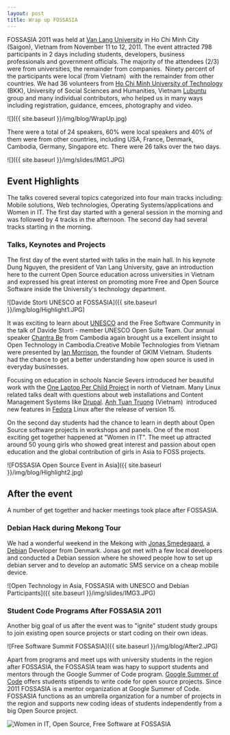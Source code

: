 ```yaml
---  
layout: post  
title: Wrap up FOSSASIA
---  
```

FOSSASIA 2011 was held at [Van Lang University](http://www.vanlanguni.edu.vn/) in Ho Chi Minh City (Saigon), Vietnam from November 11 to 12, 2011. The  event attracted 798 participants in 2 days including students,  developers, business professionals and government officials. The  majority of the attendees (2/3) were from universities, the remainder  from companies. &nbsp;Ninety percent of the participants were local (from  Vietnam) &nbsp;with the remainder from other countries. We had 36 volunteers  from [Ho Chi Minh University of Technology](http://www.hcmut.edu.vn/) (BKK), University of Social Sciences and Humanities, Vietnam [Lubuntu](http://lubuntu.net) group and many individual contributors, who helped us in many ways  including registration, guidance, emcees, photography and video.

![]({{ site.baseurl }}/img/blog/WrapUp.jpg)

There  were a total of 24 speakers, 60% were local speakers and 40% of them  were from other countries, including USA, France, Denmark, Cambodia,  Germany, Singapore etc. There were 26 talks over the two days.

![]({{ site.baseurl }}/img/slides/IMG1.JPG)

## Event Highlights


The  talks covered several topics categorized into four main tracks   including: Mobile solutions, Web technologies, Operating   Systems/applications and Women in IT. The first day started with a  general  session in the morning and was followed by 4 tracks in the  afternoon. The second day had several tracks starting in the morning.

### Talks, Keynotes and Projects

The  first day of the event started with talks in the main hall. In his  keynote Dung Nguyen, the president of Van Lang University, gave an  introduction here to the current Open Source education across  universities in Vietnam and expressed his great interest on promoting  more Free and Open Source Software inside the University's technology  department.

![Davide Storti UNESCO at FOSSASIA]({{ site.baseurl }}/img/blog/Highlight1.JPG)

It was exciting to learn about [UNESCO](http://www.unesco.org/new/en/communication-and-information/) and the Free Software Community in the talk of Davide Storti - member UNESCO Open Suite Team. Our annual speaker [Chantra Be](https://twitter.com/chantra) from Cambodia again brought us a excellent insight to Open Technology  in Cambodia.Creative Mobile Technologies from Vietnam were presented by [Ian Morrison](http://gkxim.vn/about-us/),  the founder of GKIM Vietnam. Students had the chance to get a better  understanding how open source is used in everyday businesses.

Focusing on education in schools Nancie Severs introduced her beautiful work with the [One Laptop Per Child Project](http://olpc.vn) in north of Vietnam. Many Linux related talks dealt with questions about web installations and Content Management Systems like [Drupal](http://drupal.org). [Anh Tuan Truong](http://blog.iwayvietnam.com/tuanta/) (Vietnam)&nbsp; introduced new features in [Fedora](http://fedoraproject.org) Linux after the release of version 15.

On  the second day students had the chance to learn in depth about Open  Source software projects in workshops and panels. One of the most  exciting get together happened at "Women in IT". The meet up attracted  around 50 young girls who showed great interest and passion about open  education and the global contribution of girls in Asia to FOSS projects.

![FOSSASIA Open Source Event in Asia]({{ site.baseurl }}/img/blog/Highlight2.jpg)


## After the event

A number of get together and hacker meetings took place after FOSSASIA.

### Debian Hack during Mekong Tour

We had a wonderful weekend in the Mekong with [Jonas Smedegaard](http://dr.jones.dk/), a [Debian](http://debian.org) Developer from Denmark. Jonas got met with a few local developers and  conducted a Debian session where he showed people how to set up debian  server and to develop an automatic SMS service on a cheap mobile device.

![Open Technology in Asia, FOSSASIA with UNESCO and Debian Participants]({{ site.baseurl }}/img/slides/IMG3.JPG)

### Student Code Programs After FOSSASIA 2011

Another  big goal of us after the event was to "ignite" student study groups to  join existing open source projects or start coding on their own ideas.

![Free Software Summit FOSSASIA]({{ site.baseurl }}/img/blog/After2.JPG)

Apart  from programs and meet ups with university students in the region after  FOSSASIA, the FOSSASIA team was hapy to support students and mentors  through the Google Summer of Code program. [Google Summer of Code](http://google-melange.com) offers students stipends to write code for open source projects. Since  2011 FOSSASIA is a mentor organization at Google Summer of Code.  FOSSASIA functions as an umbrella organization for a number of projects  in the region and supports new coding ideas of students independently  from a big Open Source project.

![Women in IT, Open Source, Free Software at FOSSASIA]({{site.baseurl}}/img/blog/After3.JPG)